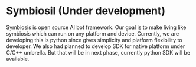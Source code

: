 # Symbiosil (Under development)

Symbiosis is open source AI bot framework. Our goal is to make living like symbiosis which can run on any platform and
device. Currently, we are developing this is python since gives simplicity and platform flexibility to developer. We also had planned to develop SDK for native platform under C/C++ umbrella. But that will be in next phase, currently 
python SDK will be available.

